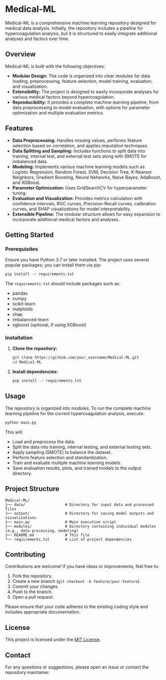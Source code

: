 # Medical-ML

Medical-ML is a comprehensive machine learning repository designed for medical data analysis. Initially, the repository includes a pipeline for hypercoagulation analysis, but it is structured to easily integrate additional analyses and factors over time.

## Overview

Medical-ML is built with the following objectives:
- **Modular Design:** The code is organized into clear modules for data loading, preprocessing, feature selection, model training, evaluation, and visualization.
- **Extensibility:** The project is designed to easily incorporate analyses for various medical factors beyond hypercoagulation.
- **Reproducibility:** It provides a complete machine learning pipeline, from data preprocessing to model evaluation, with options for parameter optimization and multiple evaluation metrics.

## Features

- **Data Preprocessing:** Handles missing values, performs feature selection based on correlation, and applies imputation techniques.
- **Data Splitting and Sampling:** Includes functions to split data into training, internal test, and external test sets along with SMOTE for imbalanced data.
- **Modeling:** Implements various machine learning models such as Logistic Regression, Random Forest, SVM, Decision Tree, K-Nearest Neighbors, Gradient Boosting, Neural Networks, Naive Bayes, AdaBoost, and XGBoost.
- **Parameter Optimization:** Uses GridSearchCV for hyperparameter tuning.
- **Evaluation and Visualization:** Provides metrics calculation with confidence intervals, ROC curves, Precision-Recall curves, calibration curves, and SHAP visualizations for model interpretability.
- **Extensible Pipeline:** The modular structure allows for easy expansion to incorporate additional medical factors and analyses.

## Getting Started

### Prerequisites

Ensure you have Python 3.7 or later installed. The project uses several popular packages; you can install them via pip:

```bash
pip install -r requirements.txt
```

The `requirements.txt` should include packages such as:
- pandas
- numpy
- scikit-learn
- matplotlib
- shap
- imbalanced-learn
- xgboost (optional, if using XGBoost)

### Installation

1. **Clone the repository:**

   ```bash
   git clone https://github.com/your_username/Medical-ML.git
   cd Medical-ML
   ```

2. **Install dependencies:**

   ```bash
   pip install -r requirements.txt
   ```

## Usage

The repository is organized into modules. To run the complete machine learning pipeline for the current hypercoagulation analysis, execute:

```bash
python main.py
```

This will:
- Load and preprocess the data.
- Split the data into training, internal testing, and external testing sets.
- Apply sampling (SMOTE) to balance the dataset.
- Perform feature selection and standardization.
- Train and evaluate multiple machine learning models.
- Save evaluation results, plots, and trained models to the output directory.

## Project Structure

```
Medical-ML/
├── data/                  # Directory for input data and processed files
├── output/                # Directory for saving model outputs and visualizations
├── main.py                # Main execution script
├── modules/               # Directory containing individual modules (e.g., data processing, modeling)
├── README.md              # This file
└── requirements.txt       # List of project dependencies
```

## Contributing

Contributions are welcome! If you have ideas or improvements, feel free to:
1. Fork the repository.
2. Create a new branch (`git checkout -b feature/your-feature`).
3. Commit your changes.
4. Push to the branch.
5. Open a pull request.

Please ensure that your code adheres to the existing coding style and includes appropriate documentation.

## License

This project is licensed under the [MIT License](LICENSE).

## Contact

For any questions or suggestions, please open an issue or contact the repository maintainer.
